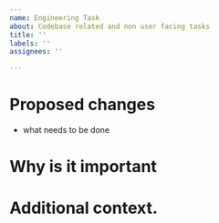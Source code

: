 ```yaml
---
name: Engineering Task
about: Codebase related and non user facing tasks
title: ''
labels: ''
assignees: ''

---
```


# Proposed changes
- what needs to be done

# Why is it important


# Additional context.
